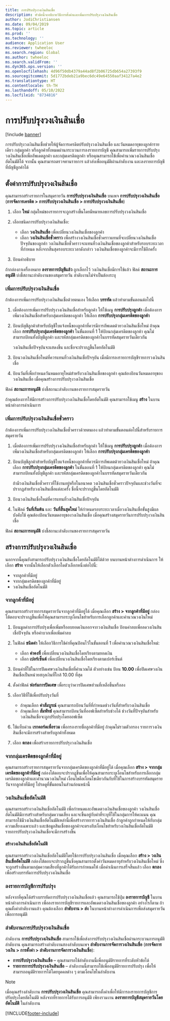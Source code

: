 ```yaml
---
title: การปรับปรุงวงเงินสินเชื่อ
description: หัวข้อนี้จะอธิบายวิธีการตั้งค่าและเพิ่มการปรับปรุงวงเงินสินเชื่อ
author: JodiChristiansen
ms.date: 09/04/2019
ms.topic: article
ms.prod: ''
ms.technology: ''
audience: Application User
ms.reviewer: twheeloc
ms.search.region: Global
ms.author: twheeloc
ms.search.validFrom: ''
ms.dyn365.ops.version: ''
ms.openlocfilehash: 4d96f50db4379a44ad8f2b06725db654a27393f9
ms.sourcegitcommit: 5d1772bdeb21a9bec6dc49e64550aaf34127a4e2
ms.translationtype: HT
ms.contentlocale: th-TH
ms.lasthandoff: 05/10/2022
ms.locfileid: "8734816"
---
```

# <a name="credit-limit-adjustments"></a>การปรับปรุงวงเงินสินเชื่อ 

[!include [banner](../includes/banner.md)]

การปรับปรุงวงเงินสินเชื่อช่วยให้ผู้จัดการเครดิตปรับปรุงวงเงินสินเชื่อ และวันหมดอายุของลูกค้ารายเดียว กลุ่มลูกค้า หรือลูกค้าทั้งหมดผ่านกระบวนการลงรายการบัญชี คุณสามารถเพิ่มรายการปรับปรุงวงเงินสินเชื่อเพื่ออัพเดตลูกค้า และกลุ่มเครดิตลูกค้า หรือคุณสามารถใช้เพื่อคำนวณวงเงินสินเชื่ออัตโนมัติได้ จากนั้น คุณสามารถตรวจทานรายการ แล้วส่งเพื่ออนุมัติผ่านลำดับงาน และลงรายการบัญชีที่บัญชีลูกค้าได้

## <a name="set-up-credit-limit-adjustments"></a>ตั้งค่าการปรับปรุงวงเงินสินเชื่อ

คุณสามารถสร้างรายการในสมุดรายวัน **การปรับปรุงวงเงินสินเชื่อ** บนเพจ **การปรับปรุงวงเงินสินเชื่อ** (**การจัดการเครดิต \> การปรับปรุงวงเงินสินเชื่อ \> การปรับปรุงวงเงินสินเชื่อ**)

1. เลือก **ใหม่** กลุ่มใหม่ของรายการจะถูกสร้างขึ้นโดยมีหมายเลขการปรับปรุงวงเงินสินเชื่อ
2. เลือกชนิดการปรับปรุงวงเงินสินเชื่อ:

    - เลือก **วงเงินสินเชื่อ** เพื่อเปลี่ยนวงเงินสินเชื่อของลูกค้า
    - เลือก **วงเงินสินเชื่อชั่วคราว** เพื่อสร้างวงเงินสินเชื่อชั่วคราวแทนที่จะเปลี่ยนวงเงินสินเชื่อปัจจุบันของลูกค้า วงเงินสินเชื่อชั่วคราวจะแทนที่วงเงินสินเชื่อของลูกค้าสำหรับรอบระยะเวลาที่กำหนด หลังจากสิ้นสุดรอบระยะเวลาดังกล่าว วงเงินสินเชื่อของลูกค้าจะมีการใช้อีกครั้ง
3. ป้อนคำอธิบาย 

ถ้ากล่องกาเครื่องหมาย **ลงรายการบัญชีแล้ว** ถูกเลือกไว้ วงเงินสินเชื่อมีการใช้แล้ว ฟิลด์ **สถานะการอนุมัติ** บ่งชี้สถานะลำดับงานของสมุดรายวัน ลำดับงานไม่จำเป็นต้องระบุ

### <a name="add-credit-limit-adjustments"></a>เพิ่มการปรับปรุงวงเงินสินเชื่อ

ถ้าต้องการเพิ่มการปรับปรุงวงเงินสินเชื่อด้วยตนเอง ให้เลือก **บรรทัด** แล้วทำตามขั้นตอนต่อไปนี้

1. เมื่อต้องการเพิ่มการปรับปรุงวงเงินสินเชื่อสำหรับลูกค้า ให้ใช้เมนู **การปรับปรุงลูกค้า** เมื่อต้องการเพิ่มวงเงินสินเชื่อสำหรับกลุ่มเครดิตของลูกค้า ให้เลือก **การปรับปรุงกลุ่มเครดิตของลูกค้า**
2. ป้อนบัญชีลูกค้าสำหรับบัญชีใบแจ้งหนี้ของลูกค้าที่ควรมีการอัพเดตด้วยวงเงินสินเชื่อใหม่ ถ้าคุณเลือก **การปรับปรุงกลุ่มเครดิตของลูกค้า** ในขั้นตอนที่ 1 ให้ป้อนกลุ่มเครดิตของลูกค้า คุณไม่สามารถป้อนทั้งบัญชีลูกค้า และรหัสกลุ่มเครดิตของลูกค้าในบรรทัดสมุดรายวันเดียวกัน

    วงเงินสินเชื่อปัจจุบันจะแสดงขึ้น และชื่อจะปรากฏขึ้นโดยอัตโนมัติ

3. ป้อนวงเงินสินเชื่อใหม่ที่ควรแทนที่วงเงินสินเชื่อปัจจุบัน เมื่อมีการลงรายการบัญชีรายการวงเงินสินเชื่อ
4. ป้อนวันที่เพื่อกำหนดวันหมดอายุใหม่สำหรับวงเงินสินเชื่อของลูกค้า คุณต้องป้อนวันหมดอายุของวงเงินสินเชื่อ เมื่อคุณสร้างการปรับปรุงวงเงินสินเชื่อ

ฟิลด์ **สถานะการอนุมัติ** บ่งชี้สถานะลำดับงานของรายการสมุดรายวัน

ถ้าคุณต้องการให้มีการสร้างการปรับปรุงวงเงินสินเชื่อโดยอัตโนมัติ คุณสามารถใช้เมนู **สร้าง** ในบานหน้าต่างการดำเนินการ
 
### <a name="add-temporary-credit-limit-adjustments"></a>เพิ่มการปรับปรุงวงเงินสินเชื่อชั่วคราว

ถ้าต้องการเพิ่มการปรับปรุงวงเงินสินเชื่อชั่วคราวด้วยตนเอง แล้วทำตามขั้นตอนต่อไปนี้สำหรับรายการสมุดรายวัน

1. เมื่อต้องการเพิ่มการปรับปรุงวงเงินสินเชื่อสำหรับลูกค้า ให้ใช้เมนู **การปรับปรุงลูกค้า** เมื่อต้องการเพิ่มวงเงินสินเชื่อสำหรับกลุ่มเครดิตของลูกค้า ให้เลือก **การปรับปรุงกลุ่มเครดิตของลูกค้า**
2. ป้อนบัญชีลูกค้าสำหรับบัญชีใบแจ้งหนี้ของลูกค้าที่ควรมีการอัพเดตด้วยวงเงินสินเชื่อใหม่ ถ้าคุณเลือก **การปรับปรุงกลุ่มเครดิตของลูกค้า** ในขั้นตอนที่ 1 ให้ป้อนกลุ่มเครดิตของลูกค้า คุณไม่สามารถป้อนทั้งบัญชีลูกค้า และรหัสกลุ่มเครดิตของลูกค้าในบรรทัดสมุดรายวันเดียวกัน

    ถ้ามีวงเงินสินเชื่อชั่วคราวที่ใช้งานอยู่หรือในอนาคต วงเงินสินเชื่อชั่วคราวปัจจุบันและช่วงวันที่จะปรากฏสำหรับวงเงินสินเชื่อแต่ละครั้ง ชื่อนี้จะปรากฏขึ้นโดยอัตโนมัติ

3. ป้อนวงเงินสินเชื่อใหม่ที่ควรแทนที่วงเงินสินเชื่อปัจจุบัน
4. ในฟิลด์ **วันที่เริ่มต้น** และ **วันที่สิ้นสุดใหม่** ให้กำหนดรอบระยะเวลาเมื่อวงเงินสินเชื่อขั้นสูงมีผลบังคับใช้ คุณต้องป้อนวันหมดอายุของวงเงินสินเชื่อ เมื่อคุณสร้างสมุดรายวันการปรับปรุงวงเงินสินเชื่อ

ฟิลด์ **สถานะการอนุมัติ** บ่งชี้สถานะลำดับงานของรายการสมุดรายวัน

## <a name="generate-credit-limit-adjustments"></a>สร้างการปรับปรุงวงเงินสินเชื่อ

นอกจากนี้คุณยังสามารถปรับปรุงวงเงินสินเชื่อโดยอัตโนมัติได้ด้วย บนบานหน้าต่างการดำเนินการ ให้เลือก **สร้าง** จากนั้นให้เลือกตัวเลือกใดตัวเลือกหนึ่งต่อไปนี้:

- จากลูกค้าที่มีอยู่
- จากกลุ่มเครดิตของลูกค้าที่มีอยู่
- วงเงินสินเชื่ออัตโนมัติ

### <a name="from-existing-customer"></a>จากลูกค้าที่มีอยู่

คุณสามารถสร้างรายการสมุดรายวันจากลูกค้าที่มีอยู่ได้ เมื่อคุณเลือก **สร้าง \> จากลูกค้าที่มีอยู่** กล่องโต้ตอบจะปรากฏขึ้นเพื่อให้คุณสามารถระบุเงื่อนไขสำหรับการเลือกลูกค้าและคำนวณวงเงินใหม่

1. ป้อนมูลค่าการปรับปรุงเพื่อเพิ่มหรือลบยอดเงินออกจากวงเงินสินเชื่อ ป้อนค่าลบเพื่อลดวงเงินสินเชื่อปัจจุบัน หรือค่าบวกเพื่อเพิ่มค่าลบ
2. ในฟิลด์ **ชนิดค่า** ให้เลือกวิธีการใช้ค่าที่คุณป้อนไว้ในขั้นตอนที่ 1 เพื่อคำนวณวงเงินสินเชื่อใหม่:

    - เลือก **ค่าคงที่** เพื่อเปลี่ยนวงเงินสินเชื่อโดยเรียงตามยอดเงิน
    - เลือก **เปอร์เซ็นต์** เพื่อเปลี่ยนวงเงินสินเชื่อโดยเรียงตามเปอร์เซ็นต์

3. ป้อนค่าที่ใช้ในการปัดเศษวงเงินสินเชื่อที่คำนวณได้ ตัวอย่างเช่น ป้อน **10.00** เพื่อปัดเศษวงเงินสินเชื่อเป็นหน่วยสกุลเงินที่ใกล้ 10.00 ที่สุด
4. ตั้งค่าฟิลด์ **ฟอร์มการปัดเศษ** เพื่อระบุว่าควรปัดเศษส่วนที่เหลือขึ้นหรือลง
5. เลือกวิธีที่ใช้เพื่อปรับปรุงวันที่

    - ถ้าคุณเลือก **ค่าสัมบูรณ์** คุณสามารถป้อนวันที่ที่กำหนดช่วงวันที่สำหรับวงเงินสินเชื่อ
    - ถ้าคุณเลือก **สัมพัทธ์** คุณสามารถป้อนวันที่ออฟเซ็ตสำหรับช่วงได้ ช่วงวันที่ปัจจุบันสำหรับวงเงินสินเชื่อจะถูกปรับปรุงโดยออฟเซ็ต

6. ใช้แท็บด่วน **เรกคอร์ดเพื่อรวม** เพื่อกรองรายชื่อลูกค้าที่มีอยู่ ถ้าคุณไม่รวมตัวกรอง รายการวงเงินสินเชื่อจะมีการสร้างสำหรับลูกค้าทั้งหมด
7. เลือก **ตกลง** เพื่อสร้างรายการปรับปรุงวงเงินสินเชื่อ

### <a name="from-existing-customer-credit-group"></a>จากกลุ่มเครดิตของลูกค้าที่มีอยู่

คุณสามารถสร้างรายการสมุดรายวันจากกลุ่มเครดิตของลูกค้าที่มีอยู่ได้ เมื่อคุณเลือก **สร้าง \> จากกลุ่มเครดิตของลูกค้าที่มีอยู่** กล่องโต้ตอบจะปรากฏขึ้นเพื่อให้คุณสามารถระบุเงื่อนไขสำหรับการเลือกกลุ่มเครดิตของลูกค้าและคำนวณวงเงินใหม่ เงื่อนไขคือเงื่อนไขเดียวกันกับที่ใช้ในการสร้างบรรทัดสมุดรายวันจากลูกค้าที่มีอยู่ โปรดดูที่ขั้นตอนในส่วนก่อนหน้านี้

### <a name="automatic-credit-limits"></a>วงเงินสินเชื่ออัตโนมัติ

คุณสามารถสร้างวงเงินสินเชื่ออัตโนมัติ เพื่อกำหนดและอัพเดตวงเงินสินเชื่อของลูกค้า วงเงินสินเชื่ออัตโนมัติมีการสร้างสำหรับกลุ่มความเสี่ยง และจะขึ้นอยู่กับค่าที่ระบุที่ใช้ในกลุ่มการให้คะแนน คุณสามารถใช้มีวงเงินสินเชื่ออัตโนมัติเหล่านี้เพื่อสร้างรายการวงเงินสินเชื่อ ถ้าลูกค้าถูกกำหนดให้กับกลุ่มความเสี่ยงเฉพาะแล้ว และข้อมูลสินเชื่อของลูกค้าจะตรงกับเงื่อนไขสำหรับวงเงินสินเชื่ออัตโนมัติ รายการปรับปรุงวงเงินสินเชื่อจะมีการสร้างขึ้น

#### <a name="create-automatic-credit-limits"></a>สร้างวงเงินสินเชื่ออัตโนมัติ

คุณสามารถสร้างวงเงินสินเชื่ออัตโนมัติโดยใช้การปรับปรุงวงเงินสินเชื่อ เมื่อคุณเลือก **สร้าง \> วงเงินสินเชื่ออัตโนมัติ** กล่องโต้ตอบจะปรากฏขึ้นซึ่งคุณสามารถตั้งค่าวันหมดอายุสำหรับวงเงินสินเชื่อใหม่ ซึ่งจะถูกสร้างขึ้นตามกลุ่มความเสี่ยงที่ลูกค้าได้รับการกำหนดให้ เมื่อดำเนินการเสร็จสิ้นแล้ว เลือก **ตกลง** เพื่อสร้างบรรทัดการปรับปรุงวงเงินสินเชื่อ

### <a name="post-adjustments"></a>ลงรายการบัญชีการปรับปรุง

หลังจากที่คุณได้สร้างบรรทัดการปรับปรุงวงเงินสินเชื่อแล้ว คุณสามารถใช้ปุ่ม **ลงรายการบัญชี** ในบานหน้าต่างการดำเนินการ เพื่อลงรายการบัญชีรายการและอัพเดตวงเงินสินเชื่อของลูกค้า อย่างไรก็ตาม ถ้าคุณตั้งค่าลำดับงานแล้ว คุณต้องเลือก **ลำดับงาน \> ส่ง** ในบานหน้าต่างการดำเนินการเพื่อส่งสมุดรายวันเพื่อการอนุมัติ

### <a name="credit-limit-adjustments-workflows"></a>ลำดับงานการปรับปรุงวงเงินสินเชื่อ

ลำดับงาน **การปรับปรุงวงเงินสินเชื่อ** สามารถใช้เพื่อส่งการปรับปรุงวงเงินสินเชื่อผ่านกระบวนการอนุมัติลำดับงาน คุณสามารถสร้างลำดับงานสองลำดับบนเพจ **ลำดับงานการจัดการวงเงินสินเชื่อ** (**การจัดการวงเงิน \> การตั้งค่า \> ลำดับงานการจัดการวงเงินสินเชื่อ**):

- **การปรับปรุงวงเงินสินเชื่อ** – คุณสามารถใช้ลำดับงานนี้เพื่ออนุมัติรายการที่ระดับหัวข้อได้
- **รายการการปรับปรุงวงเงินสินเชื่อ** – ลำดับงานนี้สามารถใช้เพื่ออนุมัติรายการปรับปรุง เพื่อให้สามารถอนุมัติรายการได้โดยบุคคลต่าง ๆ ตามเงื่อนไขในลำดับงาน

> [!NOTE]
> เมื่อคุณสร้างลำดับงาน **การปรับปรุงวงเงินสินเชื่อ** คุณสามารถตั้งค่าเพื่อให้มีการลงรายการบัญชีการปรับปรุงโดยอัตโนมัติ หลังจากที่รายการได้รับการอนุมัติ เพียงรวมงาน **ลงรายการบัญชีสมุดรายวันโดยอัตโนมัติ** ในลำดับงาน


[!INCLUDE[footer-include](../../includes/footer-banner.md)]
